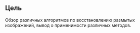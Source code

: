 ## Цель  
Обзор различных алгоритмов по восстановлению размытых изображений, вывод о применимости различных методов.
